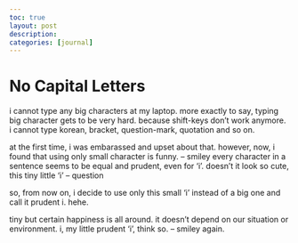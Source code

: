 ```yaml
---
toc: true
layout: post
description:
categories: [journal]
---
```

# No Capital Letters

i cannot type any big characters at my laptop.
more exactly to say, typing big character gets to be very hard.
because shift-keys don’t work anymore.
i cannot type korean, bracket, question-mark, quotation and so on.

at the first time, i was embarassed and upset about that.
however, now, i found that using only small character is funny. – smiley
every character in a sentence seems to be equal and prudent, even for ‘i’.
doesn’t it look so cute, this tiny little ‘i’ – question

so, from now on, i decide to use only this small ‘i’ instead of a big one and call it prudent i.
hehe.

tiny but certain happiness is all around.
it doesn’t depend on our situation or environment.
i, my little prudent ‘i’, think so. – smiley again.